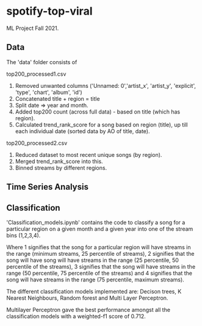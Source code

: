 # spotify-top-viral
 ML Project Fall 2021.

## Data
The 'data' folder consists of 


top200_processed1.csv 

1. Removed unwanted columns ('Unnamed: 0','artist_x', 'artist_y', 'explicit', 'type', 'chart', 'album', 'id')
2. Concatenated title + region = title 
3. Split date => year and month. 
4. Added top200 count (across full data) - based on title (which has region). 
5. Calculated trend_rank_score for a song based on region (title), up till each individual date (sorted data by AO of title, date).

top200_processed2.csv 

1. Reduced dataset to most recent unique songs (by region). 
2. Merged trend_rank_score into this. 
3. Binned streams by different regions. 

## Time Series Analysis

## Classification

'Classification_models.ipynb' contains the code to classify a song for a particular region on a given month and a given year into one of the stream bins (1,2,3,4). 

Where 1 signifies that the song for a particular region will have streams in the range (minimum streams, 25 percentile of streams), 2 signifies that the song will have song will have streams in the range (25 percentile, 50 percentile of the streams), 3 signifies that the song will have streams in the range (50 percentile, 75 percentile of the streams) and 4 signifies that the song will have streams in the range (75 percentile, maximum streams).

The different classification models implemented are: Decison trees, K Nearest Neighbours, Random forest and Multi Layer Perceptron. 

Multilayer Perceptron gave the best performance amongst all the classification models with a weighted-f1 score of 0.712.